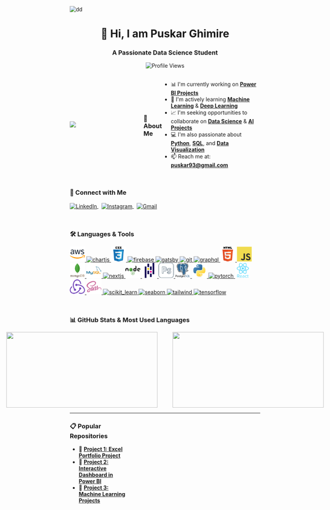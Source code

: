 ![dd](https://github.com/user-attachments/assets/a230f01e-f4f3-4920-b366-83a1655e804b)



<div align="center">

# 👋 Hi, I am Puskar Ghimire  

### A Passionate Data Science Student  
<img src="https://komarev.com/ghpvc/?username=iampuskar&label=Profile%20views&color=0e75b6&style=flat" alt="Profile Views" />  

</div>
&nbsp;&nbsp;&nbsp;&nbsp;&nbsp;&nbsp;&nbsp;&nbsp;&nbsp;
<div style="display: flex; align-items: center; justify-content: space-between;">

<!-- Image (Right Side) -->
<img align="right" width="400" src="https://cdn.dribbble.com/users/1162077/screenshots/3848914/programmer.gif"/>

### 🌟 About Me
- 📊 I'm currently working on **[Power BI Projects](https://github.com/iampuskar/PowerBI-Portfolio-Project)**  
- 🤖 I'm actively learning **[Machine Learning](https://en.wikipedia.org/wiki/Machine_learning)** & **[Deep Learning](https://en.wikipedia.org/wiki/Deep_learning)**  
- 📈 I'm seeking opportunities to collaborate on **[Data Science](https://en.wikipedia.org/wiki/Data_science)** & **[AI Projects](https://en.wikipedia.org/wiki/Artificial_intelligence)**  
- 💻 I'm also passionate about **[Python](https://www.python.org/)**, **[SQL](https://en.wikipedia.org/wiki/SQL)**, and **[Data Visualization](https://en.wikipedia.org/wiki/Data_visualization)**  
- 📫 Reach me at: **[puskar93@gmail.com](mailto:puskar93@gmail.com)**


</div>
&nbsp;&nbsp;&nbsp;&nbsp;&nbsp;&nbsp;&nbsp;

### 🚀 Connect with Me
<p align="left">
<a href="https://linkedin.com/in/iampuskar" target="blank">
    <img align="center" src="https://raw.githubusercontent.com/rahuldkjain/github-profile-readme-generator/master/src/images/icons/Social/linked-in-alt.svg" alt="LinkedIn" height="30" width="40"/>
</a>
  <span>&nbsp</span>
<a href="https://instagram.com/iampuskarghimire" target="blank">
    <img align="center" src="https://raw.githubusercontent.com/rahuldkjain/github-profile-readme-generator/master/src/images/icons/Social/instagram.svg" alt="Instagram" height="30" width="40"/>
</a>
  <span>&nbsp</span>
<a href="mailto:puskar93@gmail.com" target="blank">
    <img align="center" src="https://upload.wikimedia.org/wikipedia/commons/7/7e/Gmail_icon_(2020).svg" alt="Gmail" height="30" width="40"/>
</a>
</p>

&nbsp;&nbsp;&nbsp;&nbsp;&nbsp;&nbsp;&nbsp;

### 🛠️ Languages & Tools
<p align="left"> <a href="https://aws.amazon.com" target="_blank" rel="noreferrer"> <img src="https://raw.githubusercontent.com/devicons/devicon/master/icons/amazonwebservices/amazonwebservices-original-wordmark.svg" alt="aws" width="40" height="40"/> </a> <a href="https://www.chartjs.org" target="_blank" rel="noreferrer"> <img src="https://www.chartjs.org/media/logo-title.svg" alt="chartjs" width="40" height="40"/> </a> <a href="https://www.w3schools.com/css/" target="_blank" rel="noreferrer"> <img src="https://raw.githubusercontent.com/devicons/devicon/master/icons/css3/css3-original-wordmark.svg" alt="css3" width="40" height="40"/> </a> <a href="https://firebase.google.com/" target="_blank" rel="noreferrer"> <img src="https://www.vectorlogo.zone/logos/firebase/firebase-icon.svg" alt="firebase" width="40" height="40"/> </a> <a href="https://www.gatsbyjs.com/" target="_blank" rel="noreferrer"> <img src="https://www.vectorlogo.zone/logos/gatsbyjs/gatsbyjs-icon.svg" alt="gatsby" width="40" height="40"/> </a> <a href="https://git-scm.com/" target="_blank" rel="noreferrer"> <img src="https://www.vectorlogo.zone/logos/git-scm/git-scm-icon.svg" alt="git" width="40" height="40"/> </a> <a href="https://graphql.org" target="_blank" rel="noreferrer"> <img src="https://www.vectorlogo.zone/logos/graphql/graphql-icon.svg" alt="graphql" width="40" height="40"/> </a> <a href="https://www.w3.org/html/" target="_blank" rel="noreferrer"> <img src="https://raw.githubusercontent.com/devicons/devicon/master/icons/html5/html5-original-wordmark.svg" alt="html5" width="40" height="40"/> </a> <a href="https://developer.mozilla.org/en-US/docs/Web/JavaScript" target="_blank" rel="noreferrer"> <img src="https://raw.githubusercontent.com/devicons/devicon/master/icons/javascript/javascript-original.svg" alt="javascript" width="40" height="40"/> </a> <a href="https://www.mongodb.com/" target="_blank" rel="noreferrer"> <img src="https://raw.githubusercontent.com/devicons/devicon/master/icons/mongodb/mongodb-original-wordmark.svg" alt="mongodb" width="40" height="40"/> </a> <a href="https://www.mysql.com/" target="_blank" rel="noreferrer"> <img src="https://raw.githubusercontent.com/devicons/devicon/master/icons/mysql/mysql-original-wordmark.svg" alt="mysql" width="40" height="40"/> </a> <a href="https://nextjs.org/" target="_blank" rel="noreferrer"> <img src="https://cdn.worldvectorlogo.com/logos/nextjs-2.svg" alt="nextjs" width="40" height="40"/> </a> <a href="https://nodejs.org" target="_blank" rel="noreferrer"> <img src="https://raw.githubusercontent.com/devicons/devicon/master/icons/nodejs/nodejs-original-wordmark.svg" alt="nodejs" width="40" height="40"/> </a> <a href="https://pandas.pydata.org/" target="_blank" rel="noreferrer"> <img src="https://raw.githubusercontent.com/devicons/devicon/2ae2a900d2f041da66e950e4d48052658d850630/icons/pandas/pandas-original.svg" alt="pandas" width="40" height="40"/> </a> <a href="https://www.photoshop.com/en" target="_blank" rel="noreferrer"> <img src="https://raw.githubusercontent.com/devicons/devicon/master/icons/photoshop/photoshop-line.svg" alt="photoshop" width="40" height="40"/> </a> <a href="https://www.postgresql.org" target="_blank" rel="noreferrer"> <img src="https://raw.githubusercontent.com/devicons/devicon/master/icons/postgresql/postgresql-original-wordmark.svg" alt="postgresql" width="40" height="40"/> </a> <a href="https://www.python.org" target="_blank" rel="noreferrer"> <img src="https://raw.githubusercontent.com/devicons/devicon/master/icons/python/python-original.svg" alt="python" width="40" height="40"/> </a> <a href="https://pytorch.org/" target="_blank" rel="noreferrer"> <img src="https://www.vectorlogo.zone/logos/pytorch/pytorch-icon.svg" alt="pytorch" width="40" height="40"/> </a> <a href="https://reactjs.org/" target="_blank" rel="noreferrer"> <img src="https://raw.githubusercontent.com/devicons/devicon/master/icons/react/react-original-wordmark.svg" alt="react" width="40" height="40"/> </a> <a href="https://redux.js.org" target="_blank" rel="noreferrer"> <img src="https://raw.githubusercontent.com/devicons/devicon/master/icons/redux/redux-original.svg" alt="redux" width="40" height="40"/> </a> <a href="https://sass-lang.com" target="_blank" rel="noreferrer"> <img src="https://raw.githubusercontent.com/devicons/devicon/master/icons/sass/sass-original.svg" alt="sass" width="40" height="40"/> </a> <a href="https://scikit-learn.org/" target="_blank" rel="noreferrer"> <img src="https://upload.wikimedia.org/wikipedia/commons/0/05/Scikit_learn_logo_small.svg" alt="scikit_learn" width="40" height="40"/> </a> <a href="https://seaborn.pydata.org/" target="_blank" rel="noreferrer"> <img src="https://seaborn.pydata.org/_images/logo-mark-lightbg.svg" alt="seaborn" width="40" height="40"/> </a> <a href="https://tailwindcss.com/" target="_blank" rel="noreferrer"> <img src="https://www.vectorlogo.zone/logos/tailwindcss/tailwindcss-icon.svg" alt="tailwind" width="40" height="40"/> </a> <a href="https://www.tensorflow.org" target="_blank" rel="noreferrer"> <img src="https://www.vectorlogo.zone/logos/tensorflow/tensorflow-icon.svg" alt="tensorflow" width="40" height="40"/> </a> </p>

&nbsp;&nbsp;&nbsp;&nbsp;&nbsp;&nbsp;&nbsp;

### 📊 GitHub Stats &  Most Used Languages
<div style="display: flex; justify-content: center; gap: 40px;">
  <img src="https://github-readme-stats.vercel.app/api?username=iampuskar&show_icons=true&theme=radical" width="400" height="200"/>
  <img src="https://github-readme-stats.vercel.app/api/top-langs/?username=iampuskar&layout=compact&theme=radical" width="400"  height="200"/>
</div>

---

<!-- Popular Repositories -->
<div style="width: 30%;">

### 📋 Popular Repositories  
- 📂 **[Project 1: Excel Portfolio Project](https://github.com/iampuskar/project1)**  
- 📂 **[Project 2: Interactive Dashboard in Power BI](https://github.com/iampuskar/project2)**  
- 📂 **[Project 3: Machine Learning Projects](https://github.com/iampuskar/project3)**  

</div>



